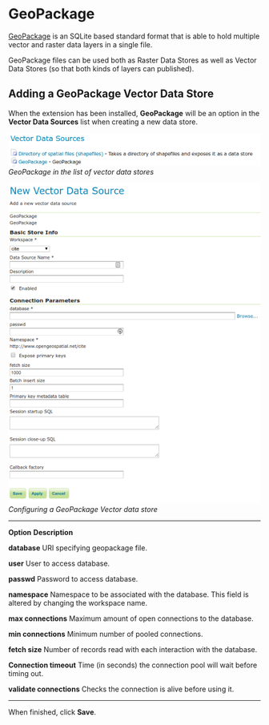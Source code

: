 # GeoPackage

[GeoPackage](http://www.opengeospatial.org/projects/groups/geopackageswg/) is an SQLite based standard format that is able to hold multiple vector and raster data layers in a single file.

GeoPackage files can be used both as Raster Data Stores as well as Vector Data Stores (so that both kinds of layers can published).

## Adding a GeoPackage Vector Data Store

When the extension has been installed, **GeoPackage** will be an option in the **Vector Data Sources** list when creating a new data store.

![](images/geopackagecreate.png)
*GeoPackage in the list of vector data stores*

![](images/geopackageconfigure.png)
*Configuring a GeoPackage Vector data store*

  -------------------------- -----------------------------------------------------------------------------------------------------
  **Option**                 **Description**

  **database**               URI specifying geopackage file.

  **user**                   User to access database.

  **passwd**                 Password to access database.

  **namespace**              Namespace to be associated with the database. This field is altered by changing the workspace name.

  **max connections**        Maximum amount of open connections to the database.

  **min connections**        Minimum number of pooled connections.

  **fetch size**             Number of records read with each interaction with the database.

  **Connection timeout**     Time (in seconds) the connection pool will wait before timing out.

  **validate connections**   Checks the connection is alive before using it.
  -------------------------- -----------------------------------------------------------------------------------------------------

When finished, click **Save**.

